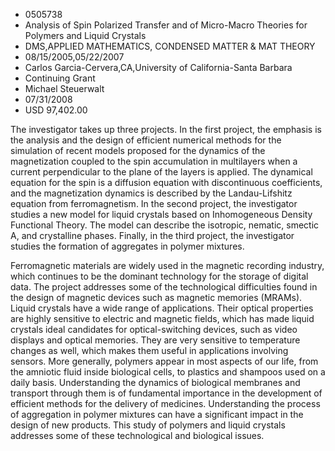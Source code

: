 
* 0505738
* Analysis of Spin Polarized Transfer and of Micro-Macro Theories for Polymers and Liquid Crystals
* DMS,APPLIED MATHEMATICS, CONDENSED MATTER & MAT THEORY
* 08/15/2005,05/22/2007
* Carlos Garcia-Cervera,CA,University of California-Santa Barbara
* Continuing Grant
* Michael Steuerwalt
* 07/31/2008
* USD 97,402.00

The investigator takes up three projects. In the first project, the emphasis is
the analysis and the design of efficient numerical methods for the simulation of
recent models proposed for the dynamics of the magnetization coupled to the spin
accumulation in multilayers when a current perpendicular to the plane of the
layers is applied. The dynamical equation for the spin is a diffusion equation
with discontinuous coefficients, and the magnetization dynamics is described by
the Landau-Lifshitz equation from ferromagnetism. In the second project, the
investigator studies a new model for liquid crystals based on Inhomogeneous
Density Functional Theory. The model can describe the isotropic, nematic,
smectic A, and crystalline phases. Finally, in the third project, the
investigator studies the formation of aggregates in polymer mixtures.

Ferromagnetic materials are widely used in the magnetic recording industry,
which continues to be the dominant technology for the storage of digital data.
The project addresses some of the technological difficulties found in the design
of magnetic devices such as magnetic memories (MRAMs). Liquid crystals have a
wide range of applications. Their optical properties are highly sensitive to
electric and magnetic fields, which has made liquid crystals ideal candidates
for optical-switching devices, such as video displays and optical memories. They
are very sensitive to temperature changes as well, which makes them useful in
applications involving sensors. More generally, polymers appear in most aspects
of our life, from the amniotic fluid inside biological cells, to plastics and
shampoos used on a daily basis. Understanding the dynamics of biological
membranes and transport through them is of fundamental importance in the
development of efficient methods for the delivery of medicines. Understanding
the process of aggregation in polymer mixtures can have a significant impact in
the design of new products. This study of polymers and liquid crystals addresses
some of these technological and biological issues.
